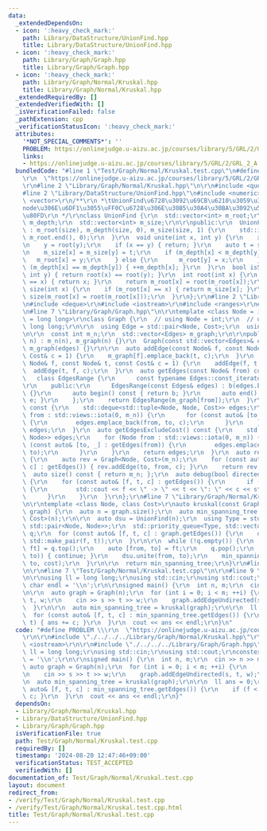 ```yaml
---
data:
  _extendedDependsOn:
  - icon: ':heavy_check_mark:'
    path: Library/DataStructure/UnionFind.hpp
    title: Library/DataStructure/UnionFind.hpp
  - icon: ':heavy_check_mark:'
    path: Library/Graph/Graph.hpp
    title: Library/Graph/Graph.hpp
  - icon: ':heavy_check_mark:'
    path: Library/Graph/Normal/Kruskal.hpp
    title: Library/Graph/Normal/Kruskal.hpp
  _extendedRequiredBy: []
  _extendedVerifiedWith: []
  _isVerificationFailed: false
  _pathExtension: cpp
  _verificationStatusIcon: ':heavy_check_mark:'
  attributes:
    '*NOT_SPECIAL_COMMENTS*': ''
    PROBLEM: https://onlinejudge.u-aizu.ac.jp/courses/library/5/GRL/2/GRL_2_A
    links:
    - https://onlinejudge.u-aizu.ac.jp/courses/library/5/GRL/2/GRL_2_A
  bundledCode: "#line 1 \"Test/Graph/Normal/Kruskal.test.cpp\"\n#define PROBLEM \\\
    \r\n  \"https://onlinejudge.u-aizu.ac.jp/courses/library/5/GRL/2/GRL_2_A\"\r\n\
    \r\n#line 2 \"Library/Graph/Normal/Kruskal.hpp\"\n\r\n#include <queue>\r\n\r\n\
    #line 2 \"Library/DataStructure/UnionFind.hpp\"\n#include <numeric>\r\n#include\
    \ <vector>\r\n/**\r\n *\tUnionFind\u6728\u3092\u69CB\u6210\u3059\u308B\r\n *\t\
    node\u306E\u6DF1\u3055\uFF0C\u6728\u306E\u30B5\u30A4\u30BA\u3092\u53D6\u5F97\u53EF\
    \u80FD\r\n */\r\nclass UnionFind {\r\n  std::vector<int> m_root;\r\n  std::vector<int>\
    \ m_depth;\r\n  std::vector<int> m_size;\r\n\r\npublic:\r\n  UnionFind(int size)\
    \ : m_root(size), m_depth(size, 0), m_size(size, 1) {\r\n    std::iota(m_root.begin(),\
    \ m_root.end(), 0);\r\n  }\r\n  void unite(int x, int y) {\r\n    x = root(x);\r\
    \n    y = root(y);\r\n    if (x == y) { return; }\r\n    auto t = size(x) + size(y);\r\
    \n    m_size[x] = m_size[y] = t;\r\n    if (m_depth[x] < m_depth[y]) {\r\n   \
    \   m_root[x] = y;\r\n    } else {\r\n      m_root[y] = x;\r\n    }\r\n    if\
    \ (m_depth[x] == m_depth[y]) { ++m_depth[x]; }\r\n  }\r\n  bool isSame(int x,\
    \ int y) { return root(x) == root(y); }\r\n  int root(int x) {\r\n    if (m_root[x]\
    \ == x) { return x; }\r\n    return m_root[x] = root(m_root[x]);\r\n  }\r\n  int\
    \ size(int x) {\r\n    if (m_root[x] == x) { return m_size[x]; }\r\n    return\
    \ size(m_root[x] = root(m_root[x]));\r\n  }\r\n};\r\n#line 2 \"Library/Graph/Graph.hpp\"\
    \n#include <deque>\r\n#include <iostream>\r\n#include <ranges>\r\n#include <tuple>\r\
    \n#line 7 \"Library/Graph/Graph.hpp\"\n\r\ntemplate <class Node = int, class Cost\
    \ = long long>\r\nclass Graph {\r\n  // using Node = int;\r\n  // using Cost =\
    \ long long;\r\n\r\n  using Edge = std::pair<Node, Cost>;\r\n  using Edges = std::vector<Edge>;\r\
    \n\r\n  const int m_n;\r\n  std::vector<Edges> m_graph;\r\n\r\npublic:\r\n  Graph(int\
    \ n) : m_n(n), m_graph(n) {}\r\n  Graph(const std::vector<Edges>& edges) : m_n(edges.size()),\
    \ m_graph(edges) {}\r\n\r\n  auto addEdge(const Node& f, const Node& t, const\
    \ Cost& c = 1) {\r\n    m_graph[f].emplace_back(t, c);\r\n  }\r\n  auto addEdgeUndirected(const\
    \ Node& f, const Node& t, const Cost& c = 1) {\r\n    addEdge(f, t, c);\r\n  \
    \  addEdge(t, f, c);\r\n  }\r\n  auto getEdges(const Node& from) const {\r\n \
    \   class EdgesRange {\r\n      const typename Edges::const_iterator b, e;\r\n\
    \r\n    public:\r\n      EdgesRange(const Edges& edges) : b(edges.begin()), e(edges.end())\
    \ {}\r\n      auto begin() const { return b; }\r\n      auto end() const { return\
    \ e; }\r\n    };\r\n    return EdgesRange(m_graph[from]);\r\n  }\r\n  auto getEdges()\
    \ const {\r\n    std::deque<std::tuple<Node, Node, Cost>> edges;\r\n    for (Node\
    \ from : std::views::iota(0, m_n)) {\r\n      for (const auto& [to, c] : getEdges(from))\
    \ {\r\n        edges.emplace_back(from, to, c);\r\n      }\r\n    }\r\n    return\
    \ edges;\r\n  }\r\n  auto getEdgesExcludeCost() const {\r\n    std::deque<std::pair<Node,\
    \ Node>> edges;\r\n    for (Node from : std::views::iota(0, m_n)) {\r\n      for\
    \ (const auto& [to, _] : getEdges(from)) {\r\n        edges.emplace_back(from,\
    \ to);\r\n      }\r\n    }\r\n    return edges;\r\n  }\r\n  auto reverse() const\
    \ {\r\n    auto rev = Graph<Node, Cost>(m_n);\r\n    for (const auto& [from, to,\
    \ c] : getEdges()) { rev.addEdge(to, from, c); }\r\n    return rev;\r\n  }\r\n\
    \  auto size() const { return m_n; };\r\n  auto debug(bool directed = false) const\
    \ {\r\n    for (const auto& [f, t, c] : getEdges()) {\r\n      if (f < t || directed)\
    \ {\r\n        std::cout << f << \" -> \" << t << \": \" << c << std::endl;\r\n\
    \      }\r\n    }\r\n  }\r\n};\r\n#line 7 \"Library/Graph/Normal/Kruskal.hpp\"\
    \n\r\ntemplate <class Node, class Cost>\r\nauto kruskal(const Graph<Node, Cost>&\
    \ graph) {\r\n  auto n = graph.size();\r\n  auto min_spanning_tree = Graph<Node,\
    \ Cost>(n);\r\n\r\n  auto dsu = UnionFind(n);\r\n  using Type = std::pair<Cost,\
    \ std::pair<Node, Node>>;\r\n  std::priority_queue<Type, std::vector<Type>, std::greater<Type>>\
    \ q;\r\n  for (const auto& [f, t, c] : graph.getEdges()) {\r\n    q.emplace(c,\
    \ std::make_pair(f, t));\r\n  }\r\n\r\n  while (!q.empty()) {\r\n    auto [cost,\
    \ ft] = q.top();\r\n    auto [from, to] = ft;\r\n    q.pop();\r\n    if (dsu.isSame(from,\
    \ to)) { continue; }\r\n    dsu.unite(from, to);\r\n    min_spanning_tree.addEdgeUndirected(from,\
    \ to, cost);\r\n  }\r\n\r\n  return min_spanning_tree;\r\n}\r\n#line 5 \"Test/Graph/Normal/Kruskal.test.cpp\"\
    \n\r\n#line 7 \"Test/Graph/Normal/Kruskal.test.cpp\"\n\r\n#line 9 \"Test/Graph/Normal/Kruskal.test.cpp\"\
    \n\r\nusing ll = long long;\r\nusing std::cin;\r\nusing std::cout;\r\nconstexpr\
    \ char endl = '\\n';\r\n\r\nsigned main() {\r\n  int n, m;\r\n  cin >> n >> m;\r\
    \n\r\n  auto graph = Graph(n);\r\n  for (int i = 0; i < m; ++i) {\r\n    int s,\
    \ t, w;\r\n    cin >> s >> t >> w;\r\n    graph.addEdgeUndirected(s, t, w);\r\n\
    \  }\r\n\r\n  auto min_spanning_tree = kruskal(graph);\r\n\r\n  ll ans = 0;\r\n\
    \  for (const auto& [f, t, c] : min_spanning_tree.getEdges()) {\r\n    if (f <\
    \ t) { ans += c; }\r\n  }\r\n  cout << ans << endl;\r\n}\n"
  code: "#define PROBLEM \\\r\n  \"https://onlinejudge.u-aizu.ac.jp/courses/library/5/GRL/2/GRL_2_A\"\
    \r\n\r\n#include \"./../../../Library/Graph/Normal/Kruskal.hpp\"\r\n\r\n#include\
    \ <iostream>\r\n\r\n#include \"./../../../Library/Graph/Graph.hpp\"\r\n\r\nusing\
    \ ll = long long;\r\nusing std::cin;\r\nusing std::cout;\r\nconstexpr char endl\
    \ = '\\n';\r\n\r\nsigned main() {\r\n  int n, m;\r\n  cin >> n >> m;\r\n\r\n \
    \ auto graph = Graph(n);\r\n  for (int i = 0; i < m; ++i) {\r\n    int s, t, w;\r\
    \n    cin >> s >> t >> w;\r\n    graph.addEdgeUndirected(s, t, w);\r\n  }\r\n\r\
    \n  auto min_spanning_tree = kruskal(graph);\r\n\r\n  ll ans = 0;\r\n  for (const\
    \ auto& [f, t, c] : min_spanning_tree.getEdges()) {\r\n    if (f < t) { ans +=\
    \ c; }\r\n  }\r\n  cout << ans << endl;\r\n}"
  dependsOn:
  - Library/Graph/Normal/Kruskal.hpp
  - Library/DataStructure/UnionFind.hpp
  - Library/Graph/Graph.hpp
  isVerificationFile: true
  path: Test/Graph/Normal/Kruskal.test.cpp
  requiredBy: []
  timestamp: '2024-08-20 12:47:46+09:00'
  verificationStatus: TEST_ACCEPTED
  verifiedWith: []
documentation_of: Test/Graph/Normal/Kruskal.test.cpp
layout: document
redirect_from:
- /verify/Test/Graph/Normal/Kruskal.test.cpp
- /verify/Test/Graph/Normal/Kruskal.test.cpp.html
title: Test/Graph/Normal/Kruskal.test.cpp
---
```

